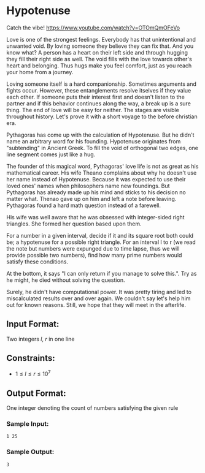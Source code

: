 # Hypotenuse

Catch the vibe! https://www.youtube.com/watch?v=OTOmQmOFeVo

Love is one of the strongest feelings. Everybody has that unintentional and unwanted void. By loving someone they believe they can fix that. And you know what? A person has a heart on their left side and through hugging they fill their right side as well. The void fills with the love towards other's heart and belonging. Thus hugs make you feel comfort, just as you reach your home from a journey. 

Loving someone itself is a hard companionship. Sometimes arguments and fights occur. However, these entanglements resolve itselves if they value each other. If someone puts their interest first and doesn't listen to the partner and if this behavior continues along the way, a break up is a sure thing. The end of love will be easy for neither. The stages are visible throughout history. Let's prove it with a short voyage to the before christian era. 

Pythagoras has come up with the calculation of Hypotenuse. But he didn't name an arbitrary word for his founding. Hypotenuse originates from "subtending" in Ancient Greek. To fill the void of orthogonal two edges, one line segment comes just like a hug.

The founder of this magical word, Pythagoras' love life is not as great as his mathematical career. His wife Theano complains about why he doesn't use her name instead of Hypotenuse. Because it was expected to use their loved ones' names when philosophers name new foundings. But Pythagoras has already made up his mind and sticks to his decision no matter what. Thenao gave up on him and left a note before leaving. Pythagoras found a hard math question instead of a farewell. 

His wife was well aware that he was obsessed with integer-sided right triangles. She formed her question based upon them.

For a number in a given interval, decide if it and its square root both could be; a hypotenuse for a possible right triangle. For an interval l to r (we read the note but numbers were expunged due to time lapse, thus we will provide possible two numbers), find how many prime numbers would satisfy these conditions. 

At the bottom, it says "I can only return if you manage to solve this.". Try as he might, he died without solving the question. 

Surely, he didn't have computational power. It was pretty tiring and led to miscalculated results over and over again. We couldn't say let's help him out for known reasons. Still, we hope that they will meet in the afterlife.

## Input Format:
Two integers $l$, $r$ in one line

## Constraints:

- $1 \leq l \leq r \leq 10^7$

## Output Format:
One integer denoting the count of numbers satisfying the given rule

### Sample Input:
```
1 25
```

### Sample Output:
```
3
```